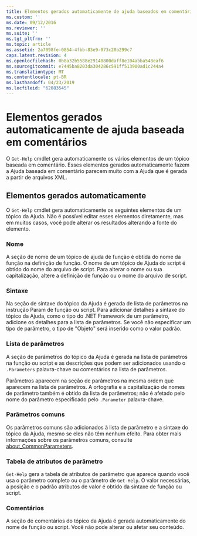 ```yaml
---
title: Elementos gerados automaticamente de ajuda baseados em comentário | Microsoft Docs
ms.custom: ''
ms.date: 09/12/2016
ms.reviewer: ''
ms.suite: ''
ms.tgt_pltfrm: ''
ms.topic: article
ms.assetid: 2a7098fe-0854-4fbb-83e9-073c20b299c7
caps.latest.revision: 4
ms.openlocfilehash: 0b8a32b5588e29148800daff8e104abba548eaf6
ms.sourcegitcommit: e7445ba8203da304286c591ff513900ad1c244a4
ms.translationtype: MT
ms.contentlocale: pt-BR
ms.lasthandoff: 04/23/2019
ms.locfileid: "62083545"
---
```

# <a name="autogenerated-elements-of-comment-based-help"></a>Elementos gerados automaticamente de ajuda baseada em comentários

O `Get-Help` cmdlet gera automaticamente os vários elementos de um tópico baseada em comentário. Esses elementos gerados automaticamente fazem a Ajuda baseada em comentário parecem muito com a Ajuda que é gerada a partir de arquivos XML.

## <a name="autogenerated-elements"></a>Elementos gerados automaticamente

O `Get-Help` cmdlet gera automaticamente os seguintes elementos de um tópico da Ajuda. Não é possível editar esses elementos diretamente, mas em muitos casos, você pode alterar os resultados alterando a fonte do elemento.

### <a name="name"></a>Nome

A seção de nome de um tópico de ajuda de função é obtida do nome da função na definição de função. O nome de um tópico de Ajuda do script é obtido do nome do arquivo de script. Para alterar o nome ou sua capitalização, altere a definição de função ou o nome do arquivo de script.

### <a name="syntax"></a>Sintaxe

Na seção de sintaxe do tópico da Ajuda é gerada de lista de parâmetros na instrução Param de função ou script. Para adicionar detalhes a sintaxe do tópico da Ajuda, como o tipo do .NET Framework de um parâmetro, adicione os detalhes para a lista de parâmetros. Se você não especificar um tipo de parâmetro, o tipo de "Objeto" será inserido como o valor padrão.

### <a name="parameter-list"></a>Lista de parâmetros

A seção de parâmetros do tópico da Ajuda é gerada na lista de parâmetros na função ou script e as descrições que podem ser adicionados usando o `.Parameters` palavra-chave ou comentários na lista de parâmetros.

Parâmetros aparecem na seção de parâmetros na mesma ordem que aparecem na lista de parâmetros. A ortografia e a capitalização de nomes de parâmetro também é obtido da lista de parâmetros; não é afetado pelo nome do parâmetro especificado pelo `.Parameter` palavra-chave.

### <a name="common-parameters"></a>Parâmetros comuns

Os parâmetros comuns são adicionados à lista de parâmetro e a sintaxe do tópico da Ajuda, mesmo se eles não têm nenhum efeito. Para obter mais informações sobre os parâmetros comuns, consulte [about_CommonParameters](/powershell/module/microsoft.powershell.core/about/about_commonparameters).

### <a name="parameter-attribute-table"></a>Tabela de atributos de parâmetro

`Get-Help` gera a tabela de atributos de parâmetro que aparece quando você usa o parâmetro completo ou o parâmetro de `Get-Help`. O valor necessárias, a posição e o padrão atributos de valor é obtido da sintaxe de função ou script.

### <a name="remarks"></a>Comentários

A seção de comentários do tópico da Ajuda é gerada automaticamente do nome de função ou script. Você não pode alterar ou afetar seu conteúdo.
